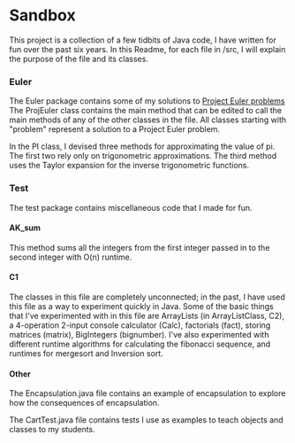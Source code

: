 

# Sandbox

This project is a collection of a few tidbits of Java code, I have written for fun over the past six years. In this Readme, for each file in /src, I will explain the purpose of the file and its classes.

### Euler

The Euler package contains some of my solutions to [Project Euler problems](https://projecteuler.net) The ProjEuler class contains the main method that can be edited to call the main methods of any of the other classes in the file. All classes starting with "problem" represent a solution to a Project Euler problem. 

In the PI class, I devised three methods for approximating the value of pi. The first two rely only on trigonometric approximations. The third method uses the Taylor expansion for the inverse trigonometric functions.

### Test

The test package contains miscellaneous code that I made for fun.

#### AK_sum

This method sums all the integers from the first integer passed in to the second integer with O(n) runtime.

#### C1

The classes in this file are completely unconnected; in the past, I have used this file as a way to experiment quickly in Java. Some of the basic things that I've experimented with in this file are ArrayLists (in ArrayListClass, C2), a 4-operation 2-input console calculator (Calc), factorials (fact), storing matrices (matrix), BigIntegers (bignumber). I've also experimented with different runtime algorithms for calculating the fibonacci sequence, and runtimes for mergesort and Inversion sort.

#### Other

The Encapsulation.java file contains an example of encapsulation to explore how the consequences of encapsulation.

The CartTest.java file contains tests I use as examples to teach objects and classes to my students.